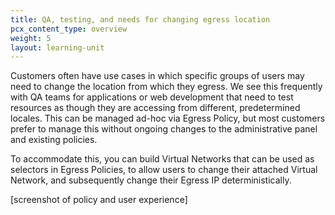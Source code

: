 ```yaml
---
title: QA, testing, and needs for changing egress location
pcx_content_type: overview
weight: 5
layout: learning-unit
---
```


Customers often have use cases in which specific groups of users may need to change the location from which they egress. We see this frequently with QA teams for applications or web development that need to test resources as though they are accessing from different, predetermined locales. This can be managed ad-hoc via Egress Policy, but most customers prefer to manage this without ongoing changes to the administrative panel and existing policies.

To accommodate this, you can build Virtual Networks that can be used as selectors in Egress Policies, to allow users to change their attached Virtual Network, and subsequently change their Egress IP deterministically.

[screenshot of policy and user experience]
